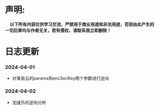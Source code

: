 # 声明:

    **以下所有内容仅供学习交流，严禁用于商业用途和非法用途，否则由此产生的一切后果均与作者无关，若有侵权，请联系我立即删除！**

# 日志更新

### 2024-04-01

- 对某易云的params和encSecKey两个参数进行逆向

### 2024-04-02

- 加速乐的逆向分析
